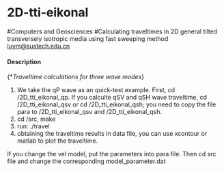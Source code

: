 # 2D-tti-eikonal
#Computers and Geosciences
#Calculating traveltimes in 2D general tilted transversely isotropic media using fast sweeping method
luym@sustech.edu.cn

#### Description
{**Traveltime calculations for three wave modes*}

1. We take the qP wave as an quick-test example. First, cd /2D_tti_eikonal_qp.
  If you calculte qSV and qSH wave traveltime, cd /2D_tti_eikonal_qsv or cd /2D_tti_eikonal_qsh;
  you need to copy the file para to /2D_tti_eikonal_qsv and /2D_tti_eikonal_qsh.
2. cd /src, make
3. run: ./travel  
4. obtaining the traveltime results in data file, you can use xcontour or matlab to plot the traveltime.

If you change the vel model, put the parameters into para file.
Then cd src file and change the corresponding model_parameter.dat
